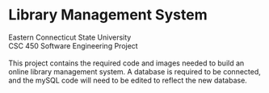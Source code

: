 # Library Management System
Eastern Connecticut State University
 <br>
CSC 450 Software Engineering Project
 <br> <br>
This project contains the required code and images needed to build an online library management system.  A database is required to be connected, and the mySQL code will need to be edited to reflect the new database.
